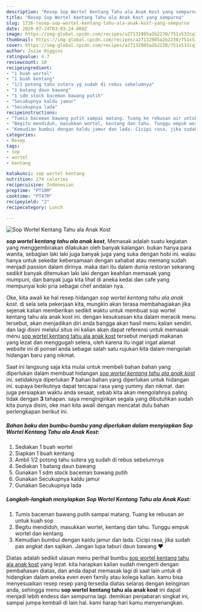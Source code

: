 ```yaml
---
description: "Resep Sop Wortel Kentang Tahu ala Anak Kost yang sempurna"
title: "Resep Sop Wortel Kentang Tahu ala Anak Kost yang sempurna"
slug: 1736-resep-sop-wortel-kentang-tahu-ala-anak-kost-yang-sempurna
date: 2020-07-24T03:03:24.060Z
image: https://img-global.cpcdn.com/recipes/a27132985a2b2230/751x532cq70/sop-wortel-kentang-tahu-ala-anak-kost-foto-resep-utama.jpg
thumbnail: https://img-global.cpcdn.com/recipes/a27132985a2b2230/751x532cq70/sop-wortel-kentang-tahu-ala-anak-kost-foto-resep-utama.jpg
cover: https://img-global.cpcdn.com/recipes/a27132985a2b2230/751x532cq70/sop-wortel-kentang-tahu-ala-anak-kost-foto-resep-utama.jpg
author: Josie Higgins
ratingvalue: 4.7
reviewcount: 10
recipeingredient:
- "1 buah wortel"
- "1 buah kentang"
- "1/2 potong tahu sutera yg sudah di rebus sebelumnya"
- "1 batang daun bawang"
- "1 sdm stock baceman bawang putih"
- "Secukupnya kaldu jamur"
- "Secukupnya lada"
recipeinstructions:
- "Tumis baceman bawang putih sampai matang. Tuang ke rebusan air untuk kuah sop"
- "Begitu mendiduh, masukkan wortel, kentang dan tahu. Tunggu empuk wortel dan kentang"
- "Kemudian bumbui dengan kaldu jamur dan lada. Cicipi rasa, jika sudah pas angkat dan sajikan. Jangan lupa taburi daun bawang ❤"
categories:
- Resep
tags:
- sop
- wortel
- kentang

katakunci: sop wortel kentang 
nutrition: 274 calories
recipecuisine: Indonesian
preptime: "PT10M"
cooktime: "PT47M"
recipeyield: "2"
recipecategory: Lunch

---
```



![Sop Wortel Kentang Tahu ala Anak Kost](https://img-global.cpcdn.com/recipes/a27132985a2b2230/751x532cq70/sop-wortel-kentang-tahu-ala-anak-kost-foto-resep-utama.jpg)

<b><i>sop wortel kentang tahu ala anak kost</i></b>, Memasak adalah suatu kegiatan yang menggembirakan dilakukan oleh banyak kalangan. bukan hanya para wanita, sebagian laki laki juga banyak juga yang suka dengan hobi ini. walau hanya untuk sekedar kebersamaan dengan sahabat atau memang sudah menjadi passion dalam dirinya. maka dari itu dalam dunia restoran sekarang sedikit banyak ditemukan laki laki dengan keahlian memasak yang mumpuni, dan banyak juga kita lihat di aneka kedai dan cafe yang mempunyai koki pria sebagai chef andalan nya.



Oke, kita awali ke hal resep hidangan <i>sop wortel kentang tahu ala anak kost</i>. di sela sela pekerjaan kita, mungkin akan terasa membahagiakan jika sejenak kalian memberikan sedikit waktu untuk membuat sop wortel kentang tahu ala anak kost ini. dengan kesuksesan kita dalam meracik menu tersebut, akan menjadikan diri anda bangga akan hasil menu kalian sendiri. dan lagi disini melalui situs ini kalian akan dapat referensi untuk memasak menu <u>sop wortel kentang tahu ala anak kost</u> tersebut menjadi makanan yang lezat dan menggugah selera, oleh karena itu ingat ingat alamat website ini di ponsel anda sebagai salah satu rujukan kita dalam mengolah hidangan baru yang nikmat.


Saat ini langsung saja kita mulai untuk membeli bahan bahan yang diperlukan dalam membuat hidangan <u><i>sop wortel kentang tahu ala anak kost</i></u> ini. setidaknya diperlukan <b>7</b> bahan bahan yang diperlukan untuk hidangan ini. supaya berikutnya dapat tercapai rasa yang yummy dan nikmat. dan juga persiapkan waktu anda sesaat, sebab kita akan mengolahnya paling tidak dengan <b>3</b> tahapan. saya menginginkan segala yang dibutuhkan sudah kita punya disini, oke mari kita awali dengan mencatat dulu bahan perlengkapan berikut ini.

<!--inarticleads1-->

##### Bahan baku dan bumbu-bumbu yang diperlukan dalam menyiapkan Sop Wortel Kentang Tahu ala Anak Kost:

1. Sediakan 1 buah wortel
1. Siapkan 1 buah kentang
1. Ambil 1/2 potong tahu sutera yg sudah di rebus sebelumnya
1. Sediakan 1 batang daun bawang
1. Gunakan 1 sdm stock baceman bawang putih
1. Gunakan Secukupnya kaldu jamur
1. Gunakan Secukupnya lada




<!--inarticleads2-->

##### Langkah-langkah menyiapkan Sop Wortel Kentang Tahu ala Anak Kost:

1. Tumis baceman bawang putih sampai matang. Tuang ke rebusan air untuk kuah sop
1. Begitu mendiduh, masukkan wortel, kentang dan tahu. Tunggu empuk wortel dan kentang
1. Kemudian bumbui dengan kaldu jamur dan lada. Cicipi rasa, jika sudah pas angkat dan sajikan. Jangan lupa taburi daun bawang ❤




Diatas adalah sedikit ulasan menu perihal bumbu <u>sop wortel kentang tahu ala anak kost</u> yang lezat. kita harapkan kalian sudah mengerti dengan pembahasan diatas, dan anda dapat memasak lagi di saat lain untuk di hidangkan dalam aneka even even family atau kolega kalian. kamu bisa menyesuaikan resep resep yang tersedia diatas selaras dengan keinginan anda, sehingga menu <b>sop wortel kentang tahu ala anak kost</b> ini dapat menjadi lebih endess dan sempurna lagi. demikian penjabaran singkat ini, sampai jumpa kembali di lain hal. kami harap hari kamu menyenangkan.

